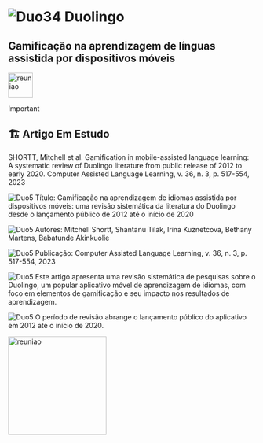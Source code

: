# ![Duo34](https://i.imgur.com/9TuqFhM.png) Duolingo 

## Gamificação na aprendizagem de línguas assistida por dispositivos móveis 

<img src="https://github.com/DeiseFreire/duolingo_idiomas_gamificacao/assets/51007898/973af551-24e3-45f2-89f7-c10761730af3" 
alt="reuniao" 
min-width="50px" 
max-width="50px" 
width="50px" 
align="center">


> [!IMPORTANT]
>
> 
> ## 🏗️ Artigo Em Estudo
>
>SHORTT, Mitchell et al. Gamification in mobile-assisted language learning: A systematic review of Duolingo literature from public release of 2012 to early 2020.
> Computer Assisted Language Learning, v. 36, n. 3, p. 517-554, 2023

![Duo5](https://imgur.com/TizGT3y.png) Título: Gamificação na aprendizagem de idiomas assistida por dispositivos móveis: uma revisão sistemática da literatura do Duolingo desde o lançamento público de 2012 até o início de 2020

![Duo5](https://imgur.com/TizGT3y.png) Autores: Mitchell Shortt, Shantanu Tilak, Irina Kuznetcova, Bethany Martens, Babatunde Akinkuolie

![Duo5](https://imgur.com/TizGT3y.png) Publicação: Computer Assisted Language Learning, v. 36, n. 3, p. 517-554, 2023

![Duo5](https://imgur.com/TizGT3y.png) Este artigo apresenta uma revisão sistemática de pesquisas sobre o Duolingo, um popular aplicativo móvel de aprendizagem de idiomas, com foco em elementos de gamificação e seu impacto nos resultados de aprendizagem. 

![Duo5](https://imgur.com/TizGT3y.png) O período de revisão abrange o lançamento público do aplicativo em 2012 até o início de 2020.

<img src="https://github.com/DeiseFreire/duolingo_idiomas_gamificacao/assets/51007898/cf245ca9-30ce-4857-8241-a2898a282302" 
alt="reuniao" 
min-width="100px" 
max-width="100px" 
width="200px" 
align="center">
